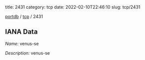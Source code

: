 title: 2431
category: tcp
date: 2022-02-10T22:46:10
slug: tcp/2431

[portdb](/) / [tcp](/category/tcp.html) / 2431


## IANA Data

_Name:_ venus-se

_Description:_ venus-se

